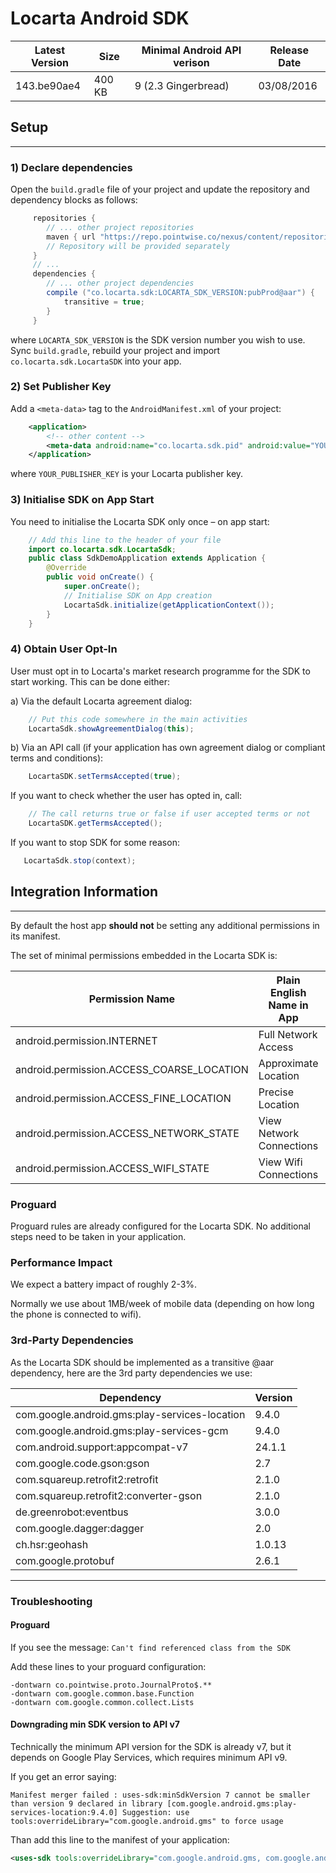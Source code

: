 # Locarta Android SDK

| Latest Version | Size | Minimal Android API verison | Release Date
| ------------- |  ------------- | -------------  | ------------- 
| 143.be90ae4 | 400 KB| 9 (2.3  Gingerbread) |03/08/2016

## Setup
------

### 1) Declare dependencies

Open the `build.gradle` file of your project and update the repository and dependency blocks as follows:
```gradle
     repositories {
        // ... other project repositories
        maven { url "https://repo.pointwise.co/nexus/content/repositories/pointwise" }
        // Repository will be provided separately 
     }
     // ...
 	 dependencies {
        // ... other project dependencies
        compile ("co.locarta.sdk:LOCARTA_SDK_VERSION:pubProd@aar") {
            transitive = true;
        }
     }
```     

where `LOCARTA_SDK_VERSION` is the SDK version number you wish to use.
Sync `build.gradle`, rebuild your project and import `co.locarta.sdk.LocartaSDK` into your app.


### 2) Set Publisher Key

Add a `<meta-data>` tag to the `AndroidManifest.xml` of your project:
```xml
    <application>
        <!-- other content -->
        <meta-data android:name="co.locarta.sdk.pid" android:value="YOUR_PUBLISHER_KEY"/>        
    </application>
```
where `YOUR_PUBLISHER_KEY` is your Locarta publisher key.

### 3) Initialise SDK on App Start

You need to initialise the Locarta SDK only once – on app start:
``` java
    // Add this line to the header of your file
    import co.locarta.sdk.LocartaSdk;
    public class SdkDemoApplication extends Application {
        @Override
        public void onCreate() {
            super.onCreate();
            // Initialise SDK on App creation
            LocartaSdk.initialize(getApplicationContext());
        }
    }
```

### 4) Obtain User Opt-In

User must opt in to Locarta's market research programme for the SDK to start working. This can be done either:

a) Via the default Locarta agreement dialog:
```java
    // Put this code somewhere in the main activities
    LocartaSdk.showAgreementDialog(this);
```    
b) Via an API call (if your application has own agreement dialog or compliant terms and conditions):
``` java
    LocartaSDK.setTermsAccepted(true);
```    
    
If you want to check whether the user has opted in, call:
``` java
    // The call returns true or false if user accepted terms or not
    LocartaSDK.getTermsAccepted();        
```

If you want to stop SDK for some reason:
```java
   LocartaSdk.stop(context);
```

## Integration Information 

------

By default the host app __should not__ be setting any additional permissions in its manifest.

The set of minimal permissions embedded in the Locarta SDK is:

| Permission Name | Plain English Name in App | Plain German Name in App
| ------------- | ------------- | ------------- 
|android.permission.INTERNET | Full Network Access | Zugriff auf alle Netzwerke
|android.permission.ACCESS_COARSE_LOCATION| Approximate Location| Ungefährer Standort 
|android.permission.ACCESS_FINE_LOCATION| Precise Location| Genauer Standort 
|android.permission.ACCESS_NETWORK_STATE | View Network Connections| Netzwerkverbindungen abrufen
|android.permission.ACCESS_WIFI_STATE | View Wifi Connections | WLAN-Verbindungen abrufen


### Proguard

Proguard rules are already configured for the Locarta SDK. No additional steps need to be taken in your application.

### Performance Impact

We expect a battery impact of roughly 2-3%.

Normally we use about 1MB/week of mobile data (depending on how long the phone is connected to wifi).

### 3rd-Party Dependencies 

As the Locarta SDK should be implemented as a transitive @aar dependency, here are the 3rd party dependencies we use:

| Dependency | Version
| ------------- |  -------------
|com.google.android.gms:play-services-location | 9.4.0
|com.google.android.gms:play-services-gcm | 9.4.0
|com.android.support:appcompat-v7 | 24.1.1
|com.google.code.gson:gson | 2.7
|com.squareup.retrofit2:retrofit| 2.1.0
|com.squareup.retrofit2:converter-gson | 2.1.0
|de.greenrobot:eventbus| 3.0.0
|com.google.dagger:dagger| 2.0
|ch.hsr:geohash| 1.0.13
|com.google.protobuf|2.6.1

------

### Troubleshooting

#### Proguard 

If you see the message: `Can't find referenced class from the SDK` 

Add these lines to your proguard configuration: 

```
-dontwarn co.pointwise.proto.JournalProto$.**
-dontwarn com.google.common.base.Function
-dontwarn com.google.common.collect.Lists
```


#### Downgrading min SDK version to API v7

Technically the minimum API version for the SDK is already v7, but it depends on Google Play Services, which requires minimum API v9. 

If you get an error saying: 
```
Manifest merger failed : uses-sdk:minSdkVersion 7 cannot be smaller than version 9 declared in library [com.google.android.gms:play-services-location:9.4.0] Suggestion: use tools:overrideLibrary="com.google.android.gms" to force usage
```

Than add this line to the manifest of your application: 

```xml
<uses-sdk tools:overrideLibrary="com.google.android.gms, com.google.android.gms.base, com.google.android.gms.tasks, com.google.android.gms.gcm, com.google.android.gms.iid"/>
```


